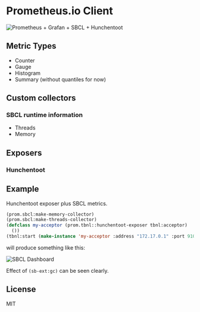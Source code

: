 # Prometheus.io Client

![Prometheus + Grafan + SBCL + Hunchentoot](http://i.imgur.com/bEs5Ub7.png)

## Metric Types

- Counter
- Gauge
- Histogram
- Summary (without quantiles for now)

## Custom collectors

### SBCL runtime information
 - Threads
 - Memory

## Exposers

### Hunchentoot

## Example

Hunchentoot exposer plus SBCL metrics.

```lisp
(prom.sbcl:make-memory-collector)
(prom.sbcl:make-threads-collector)
(defclass my-acceptor (prom.tbnl::hunchentoot-exposer tbnl:acceptor)
  ())
(tbnl:start (make-instance 'my-acceptor :address "172.17.0.1" :port 9101))
```
will produce something like this:

![SBCL Dashboard](http://i.imgur.com/5FarndD.png)

Effect of `(sb-ext:gc)` can be seen clearly.

## License
MIT
